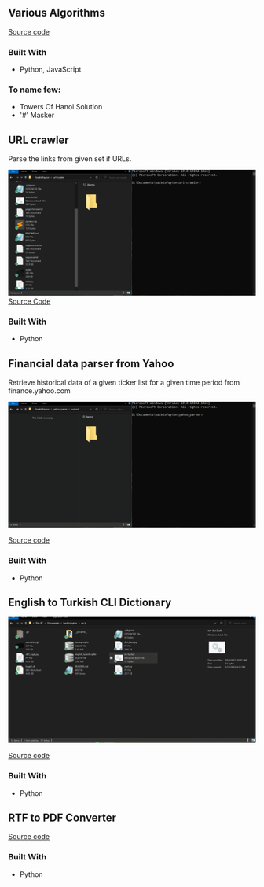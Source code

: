 ## Various Algorithms
[Source code](https://github.com/damdafayton/algorithms)

### Built With
- Python, JavaScript
### To name few:
- Towers Of Hanoi Solution
- '#' Masker

## URL crawler
Parse the links from given set if URLs.

![](./url-crawler.gif)
[Source Code](https://github.com/damdafayton/url-crawler)

### Built With
- Python


## Financial data parser from Yahoo
Retrieve historical data of a given ticker list for a given time period from finance.yahoo.com

![](./yahoo-parser.gif)

[Source code](https://github.com/damdafayton/yahoo_parser)

### Built With
- Python


## English to Turkish CLI Dictionary
![](./en-tr.gif)

[Source code](https://github.com/damdafayton/eng-tur-dictionary)

### Built With
- Python


## RTF to PDF Converter
[Source code](https://github.com/damdafayton/rtfToPdf)

### Built With
- Python
